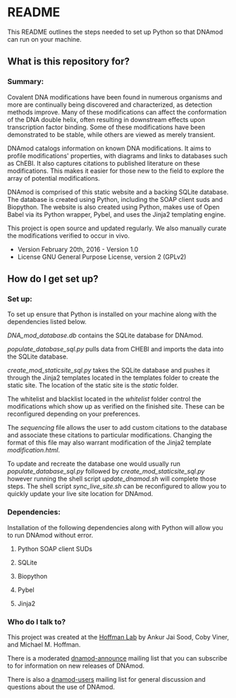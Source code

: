# README #

This README outlines the steps needed to set up Python so that DNAmod can run on your machine.

## What is this repository for? ##

### Summary: ###

Covalent DNA modifications have been found in numerous organisms and more are continually being discovered and characterized, as detection methods improve. Many of these modifications can affect the conformation of the DNA double helix, often resulting in downstream effects upon transcription factor binding. Some of these modifications have been demonstrated to be stable, while others are viewed as merely transient.

DNAmod catalogs information on known DNA modifications. It aims to profile modifications' properties, with diagrams and links to databases such as ChEBI. It also captures citations to published literature on these modifications. This makes it easier for those new to the field to explore the array of potential modifications.

DNAmod is comprised of this static website and a backing SQLite database. The database is created using Python, including the SOAP client suds and Biopython. The website is also created using Python, makes use of Open Babel via its Python wrapper, Pybel, and uses the Jinja2 templating engine.

This project is open source and updated regularly. We also manually curate the modifications verified to occur in vivo.

* Version
February 20th, 2016 - Version 1.0
* License
GNU General Purpose License, version 2 (GPLv2)

## How do I get set up? ##

### Set up: ###
To set up ensure that Python is installed on your machine along with the dependencies listed below.

*DNA_mod_database.db* contains the SQLite database for DNAmod.

*populate_database_sql.py* pulls data from CHEBI and imports the data into the SQLite database.

*create_mod_staticsite_sql.py* takes the SQLite database and pushes it through the Jinja2 templates located in the templates folder to create the static site. The location of the static site is the *static* folder.

The whitelist and blacklist located in the *whitelist* folder control the modifications which show up as verified on the finished site. These can be reconfigured depending on your preferences.

The *sequencing* file allows the user to add custom citations to the database and associate these citations to particular modifications. Changing the format of this file may also warrant modification of the Jinja2 template *modification.html*.

To update and recreate the database one would usually run *populate_database_sql.py* followed by *create_mod_staticsite_sql.py* however running the shell script *update_dnamod.sh* will complete those steps. The shell script *sync_live_site.sh* can be reconfigured to allow you to quickly update your live site location for DNAmod. 

### Dependencies: ###

Installation of the following dependencies along with Python will allow you to run DNAmod without error.
1. Python SOAP client SUDs

2. SQLite

3. Biopython

4. Pybel

5. Jinja2

### Who do I talk to? ###

This project was created at the [Hoffman Lab](https://www.pmgenomics.ca/hoffmanlab/) by Ankur Jai Sood, Coby Viner, and Michael M. Hoffman.

There is a moderated [dnamod-announce](https://listserv.utoronto.ca/cgi-bin/wa?A0=DNAMOD-ANNOUNCE-L&X=E5FDFD12D6CD9E97CC&Y) mailing list that you can subscribe to for information on new releases of DNAmod.

There is also a [dnamod-users](https://listserv.utoronto.ca/cgi-bin/wa?A0=DNAMOD-L&X=E5FDFD12D6CD9E97CC&Y) mailing list for general discussion and questions about the use of DNAmod.